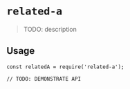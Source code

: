 # `related-a`

> TODO: description

## Usage

```
const relatedA = require('related-a');

// TODO: DEMONSTRATE API
```
